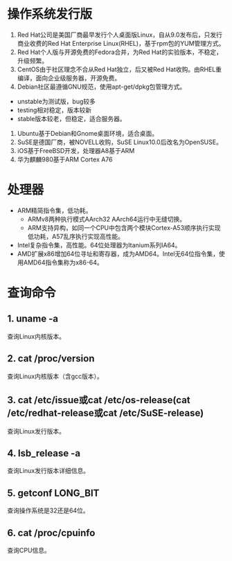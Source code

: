 # 操作系统发行版

1. Red Hat公司是美国厂商最早发行个人桌面版Linux，自从9.0发布后，只发行商业收费的Red Hat Enterprise Linux(RHEL)，基于rpm包的YUM管理方式。
1. Red Hat个人版与开源免费的Fedora合并，为Red Hat的实验版本，不稳定，升级频繁。
1. CentOS由于社区理念不合从Red Hat独立，后又被Red Hat收购。由RHEL重编译，面向企业级服务器，开源免费。
1. Debian社区最遵循GNU规范，使用apt-get/dpkg包管理方式。
  - unstable为测试版，bug较多
  - testing相对稳定，版本较新
  - stable版本较老，但稳定，适合服务器。
1. Ubuntu基于Debian和Gnome桌面环境，适合桌面。
1. SuSE是德国厂商，被NOVELL收购，SuSE Linux10.0后改名为OpenSUSE。
1. iOS基于FreeBSD开发，处理器A8基于ARM
1. 华为麒麟980基于ARM Cortex A76

# 处理器

- ARM精简指令集，低功耗。
  - ARMv8两种执行模式AArch32 AArch64运行中无缝切换。
  - ARM支持异构，如同一个CPU中包含两个模块Cortex-A53顺序执行实现低功耗，A57乱序执行实现高性能。
- Intel复杂指令集，高性能。64位处理器为Itanium系列IA64。
- AMD扩展x86增加64位寻址和寄存器，成为AMD64。Intel无64位指令集，使用AMD64指令集称为x86-64。

# 查询命令

## 1. uname -a

查询Linux内核版本。

## 2. cat /proc/version

查询Linux内核版本（含gcc版本）。

## 3. cat /etc/issue或cat /etc/os-release(cat /etc/redhat-release或cat /etc/SuSE-release)

查询Linux发行版本。

## 4. lsb_release -a

查询Linux发行版本详细信息。

## 5. getconf LONG_BIT

查询操作系统是32还是64位。

## 6. cat /proc/cpuinfo

查询CPU信息。
